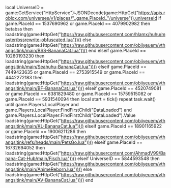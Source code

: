 local UniverseID = game:GetService("HttpService"):JSONDecode(game:HttpGet("https://apis.roblox.com/universes/v1/places/"..game.PlaceId.."/universe")).universeId
if game.PlaceId == 1537690962 or game.PlaceId == 4079902982 then
  betabss then
        loadstring(game:HttpGet("https://raw.githubusercontent.com/hlamx/huhu/master/bssrewrite-obfuscated.lua"))()
    else
        loadstring(game:HttpGet("https://raw.githubusercontent.com/obiiyeuem/vthangsitink/main/BSS-BananaCat.lua"))()
    end
elseif game.PlaceId == 10260193230 then 
    loadstring(game:HttpGet("https://raw.githubusercontent.com/obiiyeuem/vthangsitink/main/Seahuhu-BananaCat.lua"))()
elseif game.PlaceId == 7449423635 or game.PlaceId == 2753915549 or game.PlaceId == 4442272183 then
    loadstring(game:HttpGet("https://raw.githubusercontent.com/obiiyeuem/vthangsitink/main/BF-BananaCat.lua"))()
elseif game.PlaceId == 4520749081 or  game.PlaceId == 6381829480 or game.PlaceId == 15759515082 or game.PlaceId == 5931540094 then 
    local start = tick()
    repeat task.wait() until game.Players.LocalPlayer and game.Players.LocalPlayer:FindFirstChild("DataLoaded") and game.Players.LocalPlayer:FindFirstChild("DataLoaded").Value
    loadstring(game:HttpGet("https://raw.githubusercontent.com/obiiyeuem/vthangsitink/main/KL-BananaCat.lua"))()
elseif game.PlaceId == 18901165922 or game.PlaceId == 19006211286 then 
    loadstring(game:HttpGet("https://raw.githubusercontent.com/obiiyeuem/vthangsitink/refs/heads/main/PetsGo.lua"))()
elseif game.PlaceId == 16732694052 then 
    loadstring(game:HttpGet("https://raw.githubusercontent.com/AhmadV99/Banana-Cat-Hub/main/Fisch.lua"))()
elseif UniverseID == 5844593548  then 
    loadstring(game:HttpGet("https://raw.githubusercontent.com/obiiyeuem/vthangsitink/main/AnimeReborn.lua"))()
else
    loadstring(game:HttpGet("https://raw.githubusercontent.com/obiiyeuem/vthangsitink/main/AV-BananaCat.lua"))()
end

